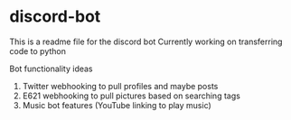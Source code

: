 # discord-bot
This is a readme file for the discord bot
Currently working on transferring code to python

Bot functionality ideas
1. Twitter webhooking to pull profiles and maybe posts
2. E621 webhooking to pull pictures based on searching tags
3. Music bot features (YouTube linking to play music)
